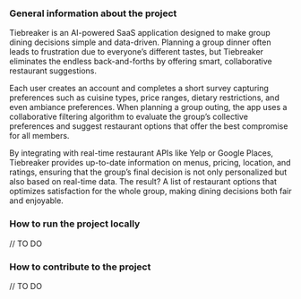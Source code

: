 ### General information about the project

Tiebreaker is an AI-powered SaaS application designed to make group dining decisions simple and data-driven. Planning a group dinner often leads to frustration due to everyone’s different tastes, but Tiebreaker eliminates the endless back-and-forths by offering smart, collaborative restaurant suggestions.

Each user creates an account and completes a short survey capturing preferences such as cuisine types, price ranges, dietary restrictions, and even ambiance preferences. When planning a group outing, the app uses a collaborative filtering algorithm to evaluate the group’s collective preferences and suggest restaurant options that offer the best compromise for all members.

By integrating with real-time restaurant APIs like Yelp or Google Places, Tiebreaker provides up-to-date information on menus, pricing, location, and ratings, ensuring that the group’s final decision is not only personalized but also based on real-time data. The result? A list of restaurant options that optimizes satisfaction for the whole group, making dining decisions both fair and enjoyable.

### How to run the project locally

// TO DO

### How to contribute to the project

// TO DO